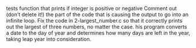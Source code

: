 tests function that prints if integer is positive or negative
Comment out (don’t delete it!) the part of the code that is causing the output to go into an infinite loop.
Fix the code in 2-largest_number.c so that it correctly prints out the largest of three numbers, no matter the case.
his program converts a date to the day of year and determines how many days are left in the year, taking leap year into consideration.
